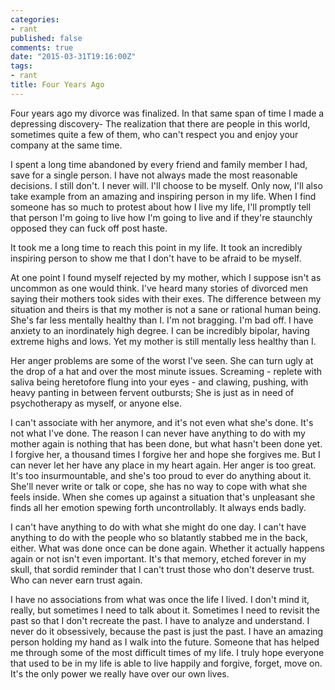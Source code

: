 ```yaml
---
categories:
- rant
published: false
comments: true
date: "2015-03-31T19:16:00Z"
tags:
- rant
title: Four Years Ago
---
```


Four years ago my divorce was finalized. In that same span of time I
made a depressing discovery- The realization that there are people in
this world, sometimes quite a few of them, who can't respect you and
enjoy your company at the same time.

I spent a long time abandoned by every friend and family member I had,
save for a single person. I have not always made the most reasonable
decisions. I still don't. I never will. I'll choose to be myself. Only
now, I'll also take example from an amazing and inspiring person in my
life. When I find someone has so much to protest about how I live my
life, I'll promptly tell that person I'm going to live how I'm going to
live and if they're staunchly opposed they can fuck off post haste.

It took me a long time to reach this point in my life. It took an
incredibly inspiring person to show me that I don't have to be afraid to
be myself.

At one point I found myself rejected by my mother, which I suppose isn't
as uncommon as one would think. I've heard many stories of divorced men
saying their mothers took sides with their exes. The difference between
my situation and theirs is that my mother is not a sane or rational
human being. She's far less mentally healthy than I. I'm not bragging.
I'm bad off. I have anxiety to an inordinately high degree. I can be
incredibly bipolar, having extreme highs and lows. Yet my mother is
still mentally less healthy than I. 

Her anger problems are some of the worst I've seen. She can turn ugly at
the drop of a hat and over the most minute issues. Screaming - replete
with saliva being heretofore flung into your eyes - and clawing,
pushing, with heavy panting in between fervent outbursts; She is just as
in need of psychotherapy as myself, or anyone else.

I can't associate with her anymore, and it's not even what she's done.
It's not what I've done. The reason I can never have anything to do with
my mother again is nothing that has been done, but what hasn't been done
yet. I forgive her, a thousand times I forgive her and hope she forgives
me. But I can never let her have any place in my heart again. Her anger
is too great. It's too insurmountable, and she's too proud to ever do
anything about it. She'll never write or talk or cope, she has no way to
cope with what she feels inside. When she comes up against a situation
that's unpleasant she finds all her emotion spewing forth
uncontrollably. It always ends badly. 

I can't have anything to do with what she might do one day. I can't have
anything to do with the people who so blatantly stabbed me in the back,
either. What was done once can be done again. Whether it actually
happens again or not isn't even important. It's that memory, etched
forever in my skull, that sordid reminder that I can't trust those who
don't deserve trust. Who can never earn trust again.

I have no associations from what was once the life I lived. I don't mind
it, really, but sometimes I need to talk about it. Sometimes I need to
revisit the past so that I don't recreate the past. I have to analyze
and understand. I never do it obsessively, because the past is just the
past. I have an amazing person holding my hand as I walk into the
future. Someone that has helped me through some of the most difficult
times of my life. I truly hope everyone that used to be in my life is
able to live happily and forgive, forget, move on. It's the only power
we really have over our own lives.
